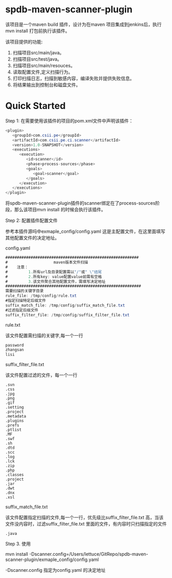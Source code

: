 # spdb-maven-scanner-plugin


该项目是一个maven build 插件，设计为在maven 项目集成到jenkins后，执行mvn install 打包前执行该插件。


该项目提供的功能:

1. 扫描项目src/main/java。
2. 扫描项目src/test/java。
3. 扫描项目src/main/resouces。
4. 读取配置文件,定义扫描行为。
5. 打印扫描日志，扫描到敏感内容，编译失败并提供失败信息。
6. 将结果输出到控制台和磁盘文件。

# Quick Started

Step 1: 在需要使用该插件的项目的pom.xml文件中声明该插件：

```java
<plugin>
   <groupId>com.csii.pe</groupId>
   <artifactId>com.csii.pe.ci.scanner</artifactId>
   <version>1.0-SNAPSHOT</version>
   <executions>
      <execution>
         <id>scanner</id>
         <phase>process-sources</phase>
         <goals>
            <goal>scanner</goal>
         </goals>
      </execution>
   </executions>
</plugin> 
```
将spdb-maven-scanner-plugin插件的scanner绑定在了process-sources阶段，那么该项目mvn install 的时候会执行该插件。

Step 2: 配置插件配置文件
 
 参考本插件源吗中exmaple_config/config.yaml 这是主配置文件，在这里面填写其他配置文件的决定地址。
 
config.yaml

```java
##########################################################
#                    maven版本文件扫描
#    注意：
#         1.所有url及目录配置需以"/"或" \"结尾
#         2.所有key: value配置value前需有空格
#         3.该文件聚合其他配置文件，需填写决定地址
###########################################################
需要扫描的关键字目录
rule_file: /tmp/config/rule.txt
#指定扫描特定后缀文件
suffix_match_file: /tmp/config/suffix_match_file.txt
#过滤指定后缀文件
suffix_filter_file: /tmp/config/suffix_filter_file.txt
```

rule.txt

该文件配置需扫描的关键字,每一个一行

```java
password
zhangsan
lisi
```


suffix_filter_file.txt

该文件配置过滤的文件，每一个一行

```
.svn
.css
.jpg
.png
.gif
.setting
.project
.metadata
.plugins
.prefs
.ptlist
.MF
.swf
.sh
.dtd
.scc
.log
.lck
.zip
.php
.classes
.project
.jar
.dwt
.dnx
.xsl
```

suffix_match_file.txt

该文件配置指定扫描的文件,每一个一行，优先级比suffix_filter_file.txt 高，当该文件没内容时，过滤suffix_filter_file.txt 里面的文件，有内容时只扫描指定的文件

```
.java
```


Step 3. 使用

mvn install -Dscanner.config=/Users/lettuce/GitRepo/spdb-maven-scanner-plugin/exmaple_config/config.yaml

-Dscanner.config 指定为config.yaml 的决定地址


